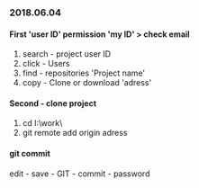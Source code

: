 ### 2018.06.04
#### First 'user ID' permission 'my ID' > check email
1. search - project user ID
2. click - Users
3. find - repositories 'Project name'
4. copy - Clone or download 'adress'

#### Second - clone project
1. cd I:\work\
2. git remote add origin adress

#### git commit
edit - save - GIT - commit - password
